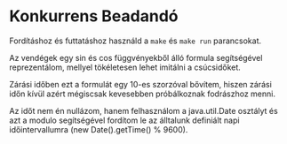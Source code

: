 # Konkurrens Beadandó

Fordításhoz és futtatáshoz használd a ```make``` és ```make run``` parancsokat.

Az vendégek egy sin és cos függvényekből álló formula segítségével reprezentálom, mellyel tökéletesen lehet imitálni a csúcsidőket.

Zárási időben ezt a formulát egy 10-es szorzóval bővítem, hiszen zárási időn kívül azért mégiscsak kevesebben próbálkoznak fodrászhoz menni.

Az időt nem én nullázom, hanem felhasználom a java.util.Date osztályt és azt a modulo segítségével fordítom le az álltalunk definiált napi időintervallumra (new Date().getTime() % 9600).
